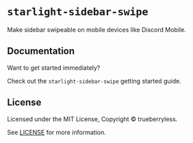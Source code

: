 # `starlight-sidebar-swipe`

Make sidebar swipeable on mobile devices like Discord Mobile.

## Documentation

Want to get started immediately?

Check out the `starlight-sidebar-swipe` getting started guide.

## License

Licensed under the MIT License, Copyright © trueberryless.

See [LICENSE](https://github.com/trueberryless-org/starlight-sidebar-swipe/blob/main/LICENSE) for more information.
